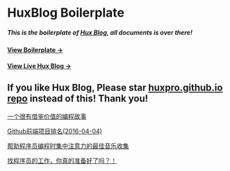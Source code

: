 # HuxBlog Boilerplate

##### This is the boilerplate of [Hux Blog](https://github.com/Huxpro/huxpro.github.io), all documents is over there!

#### [View Boilerplate &rarr;](http://huangxuan.me/huxblog-boilerplate/)

#### [View Live Hux Blog &rarr;](http://huangxuan.me)

## If you like Hux Blog, Please star [huxpro.github.io repo](https://github.com/Huxpro/huxpro.github.io) instead of this! Thank you!
[一个很有借鉴价值的编程故事](http://www.techug.com/a-cautionary-tale-of-learning-to-code)

[Github前端项目排名(2016-04-04)](http://www.cnblogs.com/think90/p/5737016.html)

[帮助程序员编程时集中注意力的最佳音乐收集](http://www.techug.com/best-music-to-listen-while-programming-to-aid-concentration)

[找程序员的工作，你真的准备好了吗？！](https://zhuanlan.zhihu.com/p/22522537)
